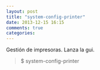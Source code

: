 ```yaml
---
layout: post
title: "system-config-printer"
date: 2013-12-15 16:15
comments: true
categories: 
---
```

Gestión de impresoras. Lanza la gui.

>$ system-config-printer

